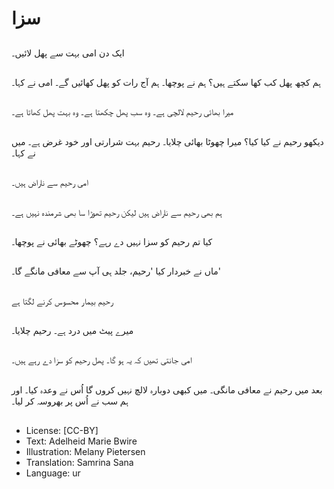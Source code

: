 # سزا

##
ایک دن امی بہت سے پھل لائیں۔

##
ہم کچھ پھل کب کھا سکتے ہیں؟ ہم نے پوچھا۔ ہم آج رات کو پھل کھائیں گے۔ امی نے کہا۔

##
میرا بھائی رحیم لالچی ہے۔ وہ سب پھل چکھتا ہے۔ وہ بہت پھل کھاتا ہے۔

##
دیکھو رحیم نے کیا کیا؟ میرا چھوٹا بھائی چلایا۔ رحیم بہت شرارتی اور خود غرض ہے۔ میں نے کہا۔

##
امی رحیم سے ناراض ہیں۔

##
ہم بھی رحیم سے ناراض ہیں لیکن رحیم تھوڑا سا بھی شرمندہ نہیں ہے۔

##
کیا تم رحیم کو سزا نہیں دے رہے؟ چھوٹے بھائی نے پوچھا۔

##
ماں نے خبردار کیا 'رحیم، جلد ہی آپ سے معافی مانگے گا۔'

##
رحیم بیمار محسوس کرنے لگتا ہے

##
میرے پیٹ میں درد ہے۔ رحیم چلایا۔

##
امی جانتی تھیں کہ یہ ہو گا۔ پھل رحیم کو سزا دے رہے ہیں۔

##
بعد میں رحیم نے معافی مانگی۔ میں کبھی دوبارہ لالچ نہیں کروں گا اُس نے وعدہ کیا۔ اور ہم سب نے اُس پر بھروسہ کر لیا۔

##
* License: [CC-BY]
* Text: Adelheid Marie Bwire
* Illustration: Melany Pietersen
* Translation: Samrina Sana
* Language: ur

